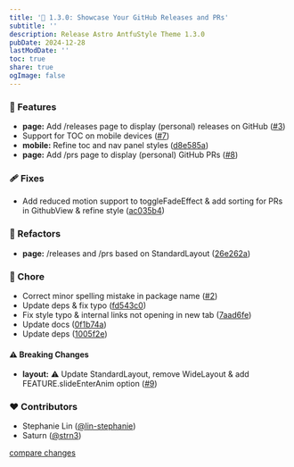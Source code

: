 ```yaml
---
title: '🚀 1.3.0: Showcase Your GitHub Releases and PRs'
subtitle: ''
description: Release Astro AntfuStyle Theme 1.3.0
pubDate: 2024-12-28
lastModDate: ''
toc: true
share: true
ogImage: false
---
```


### 🚀 Features

- **page:** Add /releases page to display (personal) releases on GitHub ([#3](https://github.com/lin-stephanie/astro-antfustyle-theme/pull/3))
- Support for TOC on mobile devices ([#7](https://github.com/lin-stephanie/astro-antfustyle-theme/pull/7))
- **mobile:** Refine toc and nav panel styles ([d8e585a](https://github.com/lin-stephanie/astro-antfustyle-theme/commit/d8e585a))
- **page:** Add /prs page to display (personal) GitHub PRs ([#8](https://github.com/lin-stephanie/astro-antfustyle-theme/pull/8))

### 🩹 Fixes

- Add reduced motion support to toggleFadeEffect & add sorting for PRs in GithubView & refine style ([ac035b4](https://github.com/lin-stephanie/astro-antfustyle-theme/commit/ac035b4))

### 💅 Refactors

- **page:** /releases and /prs based on StandardLayout ([26e262a](https://github.com/lin-stephanie/astro-antfustyle-theme/commit/26e262a))

### 🏡 Chore

- Correct minor spelling mistake in package name ([#2](https://github.com/lin-stephanie/astro-antfustyle-theme/pull/2))
- Update deps & fix typo ([fd543c0](https://github.com/lin-stephanie/astro-antfustyle-theme/commit/fd543c0))
- Fix style typo & internal links not opening in new tab ([7aad6fe](https://github.com/lin-stephanie/astro-antfustyle-theme/commit/7aad6fe))
- Update docs ([0f1b74a](https://github.com/lin-stephanie/astro-antfustyle-theme/commit/0f1b74a))
- Update deps ([1005f2e](https://github.com/lin-stephanie/astro-antfustyle-theme/commit/1005f2e))

#### ⚠️ Breaking Changes

- **layout:** ⚠️ Update StandardLayout, remove WideLayout & add FEATURE.slideEnterAnim option ([#9](https://github.com/lin-stephanie/astro-antfustyle-theme/pull/9))

### ❤️ Contributors

- Stephanie Lin ([@lin-stephanie](http://github.com/lin-stephanie))
- Saturn ([@strn3](http://github.com/strn3))

[compare changes](https://github.com/lin-stephanie/astro-antfustyle-theme/compare/1.2.0...main)

